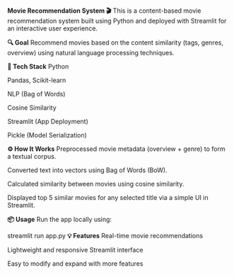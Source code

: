 ****Movie Recommendation System 🎬****
This is a content-based movie recommendation system built using Python and deployed with Streamlit for an interactive user experience.

**🔍 Goal**
Recommend movies based on the content similarity (tags, genres, overview) using natural language processing techniques.

**🧠 Tech Stack**
Python

Pandas, Scikit-learn

NLP (Bag of Words)

Cosine Similarity

Streamlit (App Deployment)

Pickle (Model Serialization)

**⚙️ How It Works**
Preprocessed movie metadata (overview + genre) to form a textual corpus.

Converted text into vectors using Bag of Words (BoW).

Calculated similarity between movies using cosine similarity.

Displayed top 5 similar movies for any selected title via a simple UI in Streamlit.

**📦 Usage**
Run the app locally using:

streamlit run app.py
**💡 Features**
Real-time movie recommendations

Lightweight and responsive Streamlit interface

Easy to modify and expand with more features


